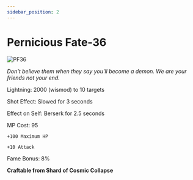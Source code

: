 ```yaml
---
sidebar_position: 2
---
```


# Pernicious Fate-36

![PF36](https://vwiki.valorserver.com/api/item/picture/pernicious%20fate-36)

<i>Don't believe them when they say you'll become a demon. We are your friends not your end.</i>

Lightning: 2000 (wismod) to 10 targets

Shot Effect: Slowed for 3 seconds

Effect on Self: Berserk for 2.5 seconds

MP Cost: 95

    +100 Maximum HP
    
    +10 Attack

Fame Bonus: 8%

**Craftable from Shard of Cosmic Collapse**

